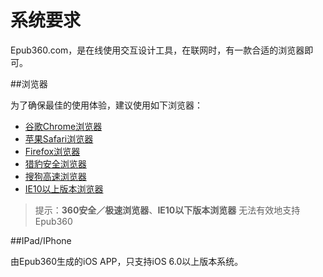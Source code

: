 # 系统要求

Epub360.com，是在线使用交互设计工具，在联网时，有一款合适的浏览器即可。

##浏览器

为了确保最佳的使用体验，建议使用如下浏览器：

  - [谷歌Chrome浏览器](http://www.google.com/intl/zh-CN/chrome/)
  - [苹果Safari浏览器](http://support.apple.com/zh_CN/downloads/#safari)
  - [Firefox浏览器](https://www.mozilla.org/en-GB/firefox/new/)
  - [猎豹安全浏览器](http://www.liebao.cn/)
  - [搜狗高速浏览器](http://ie.sogou.com/)
  - [IE10以上版本浏览器](http://windows.microsoft.com/zh-cn/internet-explorer/download-ie)

>   提示：**360安全／极速浏览器**、**IE10以下版本浏览器** 无法有效地支持Epub360


##IPad/IPhone

由Epub360生成的iOS APP，只支持iOS 6.0以上版本系统。
